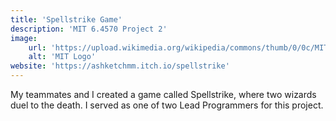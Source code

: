 ```yaml
---
title: 'Spellstrike Game'
description: 'MIT 6.4570 Project 2'
image:
    url: 'https://upload.wikimedia.org/wikipedia/commons/thumb/0/0c/MIT_logo.svg/1280px-MIT_logo.svg.png'
    alt: 'MIT Logo'
website: 'https://ashketchmm.itch.io/spellstrike'
---
```


My teammates and I created a game called Spellstrike, where two wizards duel 
to the death. I served as one of two Lead Programmers for this project.
